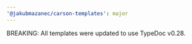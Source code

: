 ```yaml
---
'@jakubmazanec/carson-templates': major
---
```


BREAKING: All templates were updated to use TypeDoc v0.28.
